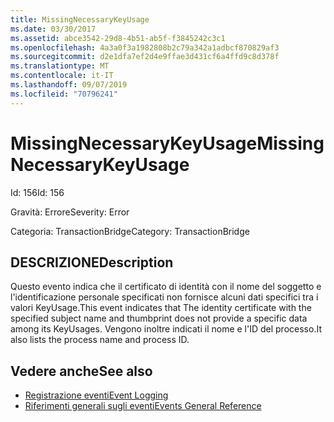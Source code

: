 ```yaml
---
title: MissingNecessaryKeyUsage
ms.date: 03/30/2017
ms.assetid: abce3542-29d8-4b51-ab5f-f3845242c3c1
ms.openlocfilehash: 4a3a0f3a1982808b2c79a342a1adbcf870829af3
ms.sourcegitcommit: d2e1dfa7ef2d4e9ffae3d431cf6a4ffd9c8d378f
ms.translationtype: MT
ms.contentlocale: it-IT
ms.lasthandoff: 09/07/2019
ms.locfileid: "70796241"
---
```

# <a name="missingnecessarykeyusage"></a><span data-ttu-id="3bf7a-102">MissingNecessaryKeyUsage</span><span class="sxs-lookup"><span data-stu-id="3bf7a-102">MissingNecessaryKeyUsage</span></span>
<span data-ttu-id="3bf7a-103">Id: 156</span><span class="sxs-lookup"><span data-stu-id="3bf7a-103">Id: 156</span></span>  
  
 <span data-ttu-id="3bf7a-104">Gravità: Errore</span><span class="sxs-lookup"><span data-stu-id="3bf7a-104">Severity: Error</span></span>  
  
 <span data-ttu-id="3bf7a-105">Categoria: TransactionBridge</span><span class="sxs-lookup"><span data-stu-id="3bf7a-105">Category: TransactionBridge</span></span>  
  
## <a name="description"></a><span data-ttu-id="3bf7a-106">DESCRIZIONE</span><span class="sxs-lookup"><span data-stu-id="3bf7a-106">Description</span></span>  
 <span data-ttu-id="3bf7a-107">Questo evento indica che il certificato di identità con il nome del soggetto e l'identificazione personale specificati non fornisce alcuni dati specifici tra i valori KeyUsage.</span><span class="sxs-lookup"><span data-stu-id="3bf7a-107">This event indicates that The identity certificate with the specified subject name and thumbprint does not provide a specific data among its KeyUsages.</span></span> <span data-ttu-id="3bf7a-108">Vengono inoltre indicati il nome e l'ID del processo.</span><span class="sxs-lookup"><span data-stu-id="3bf7a-108">It also lists the process name and process ID.</span></span>  
  
## <a name="see-also"></a><span data-ttu-id="3bf7a-109">Vedere anche</span><span class="sxs-lookup"><span data-stu-id="3bf7a-109">See also</span></span>

- [<span data-ttu-id="3bf7a-110">Registrazione eventi</span><span class="sxs-lookup"><span data-stu-id="3bf7a-110">Event Logging</span></span>](index.md)
- [<span data-ttu-id="3bf7a-111">Riferimenti generali sugli eventi</span><span class="sxs-lookup"><span data-stu-id="3bf7a-111">Events General Reference</span></span>](events-general-reference.md)
